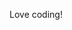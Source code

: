 Love coding!

<!---
Juanxgalarza/Juanxgalarza is a ✨ special ✨ repository because its `README.md` (this file) appears on your GitHub profile.
You can click the Preview link to take a look at your changes.
--->

